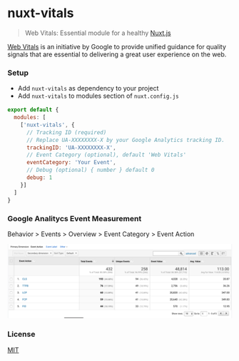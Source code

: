# nuxt-vitals

> Web Vitals: Essential module for a healthy [Nuxt.js](https://github.com/nuxt/nuxt.js)

[Web Vitals](https://web.dev/vitals/) is an initiative by Google to provide unified guidance for quality signals that are essential to delivering a great user experience on the web.

### Setup

- Add `nuxt-vitals` as dependency to your project
- Add `nuxt-vitals` to modules section of `nuxt.config.js`

```javascript
export default {
  modules: [
    ['nuxt-vitals', { 
      // Tracking ID (required)
      // Replace UA-XXXXXXXX-X by your Google Analytics tracking ID.
      trackingID: 'UA-XXXXXXXX-X',
      // Event Category (optional), default 'Web Vitals'
      eventCategory: 'Your Event',
      // Debug (optional) { number } default 0 
      debug: 1
    }]
  ]
}
```

### Google Analitycs Event Measurement

Behavior > Events > Overview > Event Category > Event Action

![Events Actions](/assets/event-action.png)

### License

[MIT](https://opensource.org/licenses/MIT)
